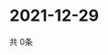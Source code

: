 # 2021-12-29
  共 0条

  <!-- BEGIN -->
  <!-- 最后更新时间Wed Dec 29 2021 22:03:40 GMT+0000 (Coordinated Universal Time) -->
  
  <!-- END -->
  
  